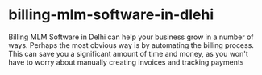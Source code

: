# billing-mlm-software-in-dlehi
Billing MLM Software in Delhi can help your business grow in a number of ways. Perhaps the most obvious way is by automating the billing process. This can save you a significant amount of time and money, as you won't have to worry about manually creating invoices and tracking payments
